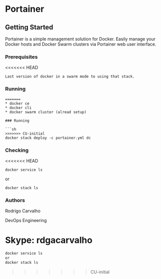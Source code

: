# Portainer

## Getting Started

Portainer is a simple management solution for Docker. Easily manage your Docker hosts and Docker Swarm clusters via Portainer web user interface.

### Prerequisites

<<<<<<< HEAD
```
Last version of docker in a swarm mode to using that stack.
```

### Running
```
=======
* docker ce
* docker cli
* docker swarm cluster (alread setup)

### Running

```sh
>>>>>>> CU-initial
docker stack deploy -c portainer.yml dc
```

### Checking
<<<<<<< HEAD
```
docker service ls
```
or
```
docker stack ls
```

### Authors
Rodrigo Carvalho

DevOps Engineering

Skype: rdgacarvalho
=======

```sh
docker service ls
or
docker stack ls
```
>>>>>>> CU-initial

